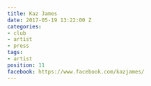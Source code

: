 ```yaml
---
title: Kaz James
date: 2017-05-19 13:22:00 Z
categories:
- club
- artist
- press
tags:
- artist
position: 11
facebook: https://www.facebook.com/kazjames/
---
```


